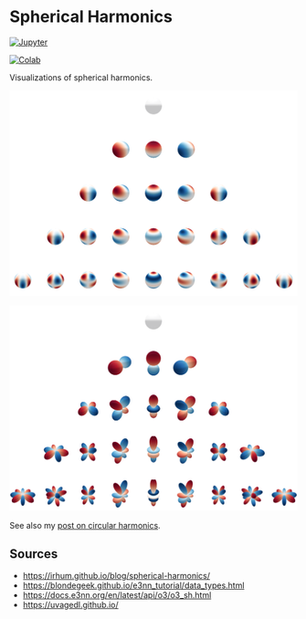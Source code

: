 # Spherical Harmonics

[![Jupyter](https://img.shields.io/static/v1.svg?logo=jupyter&label=Jupyter&message=View%20On%20Github&color=lightgreen)](src/spherical_harmonics.ipynb)

[![Colab](https://colab.research.google.com/assets/colab-badge.svg)](https://colab.research.google.com/github/mkofinas/spherical-harmonics/blob/main/src/spherical_harmonics.ipynb)


Visualizations of spherical harmonics.

![Spherical Harmonics](img/sph_harmonics.svg)

![Glyph Spherical Harmonics](img/glyph_sph_harmonics.svg)


See also my [post on circular harmonics](https://github.com/mkofinas/circular-harmonics).

## Sources

- https://irhum.github.io/blog/spherical-harmonics/
- https://blondegeek.github.io/e3nn_tutorial/data_types.html
- https://docs.e3nn.org/en/latest/api/o3/o3_sh.html
- https://uvagedl.github.io/
